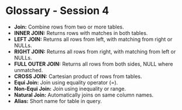 # Glossary - Session 4

- **Join:** Combine rows from two or more tables.
- **INNER JOIN:** Returns rows with matches in both tables.
- **LEFT JOIN:** Returns all rows from left, with matching from right or NULLs.
- **RIGHT JOIN:** Returns all rows from right, with matching from left or NULLs.
- **FULL OUTER JOIN:** Returns all rows from both sides, NULL where unmatched.
- **CROSS JOIN:** Cartesian product of rows from tables.
- **Equi Join:** Join using equality operator (=).
- **Non-Equi Join:** Join using inequality or range.
- **Natural Join:** Automatically joins on same column names.
- **Alias:** Short name for table in query.
